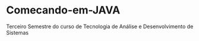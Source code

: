 # Comecando-em-JAVA
Terceiro Semestre do curso de Tecnologia de Análise e Desenvolvimento de Sistemas
